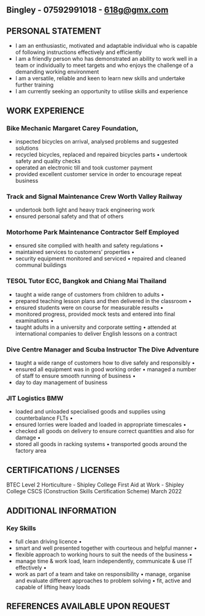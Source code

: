 ## Bingley  -  07592991018  - 618g@gmx.com

## PERSONAL STATEMENT 
* I am an enthusiastic, motivated and adaptable individual who is capable of following instructions effectively and efficiently
*  I am a friendly person who has demonstrated an ability to work well in a team or individually to meet targets and who enjoys the challenge of a demanding working environment 
*  I am a versatile, reliable and keen to learn new skills and undertake further training 
*  I am currently seeking an opportunity to utilise skills and experience

## WORK EXPERIENCE
###  Bike Mechanic Margaret Carey Foundation, 
* inspected bicycles on arrival, analysed problems and suggested solutions 
* recycled bicycles, replaced and repaired bicycles parts • undertook safety and quality checks 
* operated an electronic till and took customer payment 
* provided excellent customer service in order to encourage repeat business

### Track and Signal Maintenance Crew Worth Valley Railway
* undertook both light and heavy track engineering work 
* ensured personal safety and that of others

### Motorhome Park Maintenance Contractor Self Employed 
* ensured site complied with health and safety regulations • 
* maintained services to customers’ properties • 
* security equipment monitored and serviced • repaired and cleaned communal buildings

### TESOL Tutor ECC, Bangkok and Chiang Mai Thailand 
* taught a wide range of customers from children to adults • 
* prepared teaching lesson plans and then delivered in the classroom • 
* ensured students were on course for measurable results • 
* monitored progress, provided mock tests and entered into final examinations • 
* taught adults in a university and corporate setting • attended at international companies to deliver English lessons on a contract

### Dive Centre Manager and Scuba Instructor The Dive Adventure 
* taught a wide range of customers how to dive safely and responsibly • 
* ensured all equipment was in good working order • managed a number of staff to ensure smooth running of business • 
* day to day management of business

### JIT Logistics BMW 
* loaded and unloaded specialised goods and supplies using counterbalance FLTs • 
* ensured lorries were loaded and loaded in appropriate timescales • 
* checked all goods on delivery to ensure correct quantities and also for damage • 
* stored all goods in racking systems • transported goods around the factory area

## CERTIFICATIONS / LICENSES
BTEC Level 2 Horticulture - Shipley College First Aid at Work - Shipley College CSCS (Construction Skills Certification Scheme) March 2022

## ADDITIONAL INFORMATION
### Key Skills 
* full clean driving licence • 
* smart and well presented together with courteous and helpful manner • 
* flexible approach to working hours to suit the needs of the business •
*  manage time & work load, learn independently, communicate & use IT effectively • 
*  work as part of a team and take on responsibility • manage, organise and evaluate different approaches to problem solving • fit, active and capable of lifting heavy loads

## REFERENCES AVAILABLE UPON REQUEST
